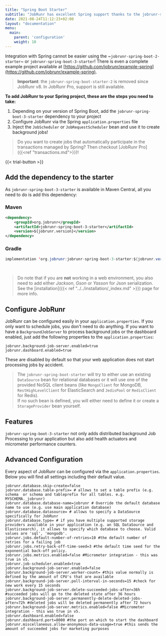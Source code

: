 ```yaml
---
title: "Spring Boot Starter"
subtitle: "JobRunr has excellent Spring support thanks to the jobrunr-spring-boot-starter"
date: 2021-08-24T11:12:23+02:00
layout: "documentation"
menu: 
  main: 
    parent: 'configuration'
    weight: 10
---
```


Integration with Spring cannot be easier using the ~`jobrunr-spring-boot-2-starter`~ or `jobrunr-spring-boot-3-starter`! There is even a complete example project available at [https://github.com/jobrunr/example-spring](https://github.com/jobrunr/example-spring).

> **Important**: the `jobrunr-spring-boot-starter-2` is removed since JobRunr v8. In JobRunr Pro, support is still available.

__To add JobRunr to your Spring project, these are the steps you need to take:__
1. Depending on your version of Spring Boot, add the `jobrunr-spring-boot-3-starter` dependency to your project
2. Configure JobRunr via the Spring `application.properties` file
3. Inject the `JobScheduler` or `JobRequestScheduler` bean and use it to create background jobs!

> Do you want to create jobs that automatically participate in the transactions managed by Spring? Then checkout [JobRunr Pro]({{<ref "transactions.md">}})!

{{< trial-button >}}

## Add the dependency to the starter
As `jobrunr-spring-boot-3-starter` is available in Maven Central, all you need to do is add this dependency:
### Maven
```xml
<dependency> 
    <groupId>org.jobrunr</groupId> 
    <artifactId>jobrunr-spring-boot-3-starter</artifactId>
    <version>${jobrunr.version}</version> 
</dependency>
```

### Gradle
```java
implementation 'org.jobrunr:jobrunr-spring-boot-3-starter:${jobrunr.version}'
```
<br/>

> Do note that if you are **not** working in a web environment, you also need to add either _Jackson_, _Gson_ or _Yasson_ for Json serialization. See the [installation]({{< ref "../../installation/_index.md" >}}) page for more info.


## Configure JobRunr
JobRunr can be configured easily in your `application.properties`. If you only want to schedule jobs, you don't need to do anything. If you want to have a `BackgroundJobServer` to process background jobs or the dashboard enabled, just add the following properties to the `application.properties`:

```
jobrunr.background-job-server.enabled=true
jobrunr.dashboard.enabled=true
```

These are disabled by default so that your web application does not start processing jobs by accident.


> The `jobrunr-spring-boot-starter` will try to either use an existing `DataSource` bean for relational databases or it will use one of the provided NoSQL client beans (like `MongoClient` for MongoDB, `RestHighLevelClient` for ElasticSearch and `JedisPool` or `RedisClient` for Redis). <br/>
> If no such bean is defined, you will either need to define it or create a `StorageProvider` bean yourself.

## Features

`jobrunr-spring-boot-3-starter` not only adds distributed background Job Processing to your application but also add health actuators and micrometer performance counters.

## Advanced Configuration

Every aspect of JobRunr can be configured via the `application.properties`. Below you will find all settings including their default value.

```
jobrunr.database.skip-create=false
jobrunr.database.table-prefix= # allows to set a table prefix (e.g. schema  or schema and tableprefix for all tables. e.g. MYSCHEMA._jobrunr)
jobrunr.database.database-name=jobrunr # Override the default database name to use (e.g. use main application database)
jobrunr.database.datasource= # allows to specify a DataSource specifically for JobRunr
jobrunr.database.type= # if you have multiple supported storage providers available in your application (e.g. an SQL DataSource and Elasticsearch), it allows to specify which database to choose. Valid values are 'sql', 'mongodb'.
jobrunr.jobs.default-number-of-retries=10 #the default number of retries for a failing job
jobrunr.jobs.retry-back-off-time-seed=3 #the default time seed for the exponential back-off policy.
jobrunr.jobs.metrics.enabled=false #Micrometer integration - this was true in v5.
jobrunr.job-scheduler.enabled=true
jobrunr.background-job-server.enabled=false
jobrunr.background-job-server.worker-count= #this value normally is defined by the amount of CPU's that are available
jobrunr.background-job-server.poll-interval-in-seconds=15 #check for new work every 15 seconds
jobrunr.background-job-server.delete-succeeded-jobs-after=36h #succeeded jobs will go to the deleted state after 36 hours
jobrunr.background-job-server.permanently-delete-deleted-jobs-after=72h #deleted jobs will be deleted permanently after 72 hours
jobrunr.background-job-server.metrics.enabled=false #Micrometer integration - this was true in v5.
jobrunr.dashboard.enabled=false
jobrunr.dashboard.port=8000 #the port on which to start the dashboard
jobrunr.miscellaneous.allow-anonymous-data-usage=true #this sends the amount of succeeded jobs for marketing purposes
```
